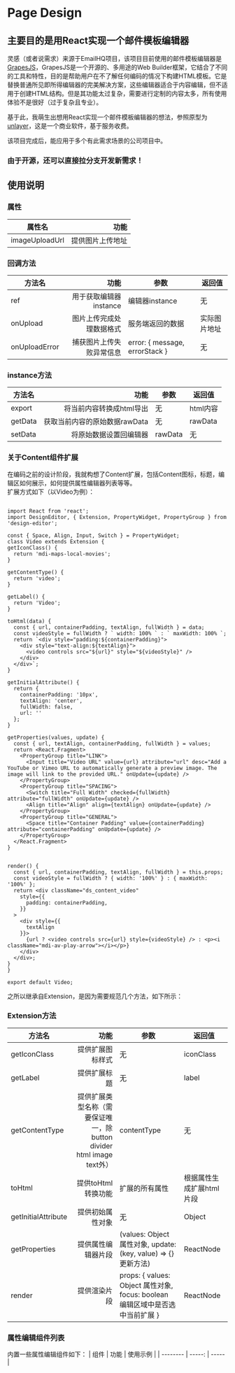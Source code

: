# Page Design 
## 主要目的是用React实现一个邮件模板编辑器
 灵感（或者说需求）来源于EmailHQ项目，该项目目前使用的邮件模板编辑器是[GrapesJS][1]，GrapesJS是一个开源的、多用途的Web Builder框架，它结合了不同的工具和特性，目的是帮助用户在不了解任何编码的情况下构建HTML模板。它是替换普通所见即所得编辑器的完美解决方案，这些编辑器适合于内容编辑，但不适用于创建HTML结构。但是其功能太过复杂，需要进行定制的内容太多，所有使用体验不是很好（过于复杂且专业）。
 
 基于此，我萌生出想用React实现一个邮件模板编辑器的想法，参照原型为[unlayer][2]，这是一个商业软件，基于服务收费。
 
 该项目完成后，能应用于多个有此需求场景的公司项目中。
### 由于开源，还可以直接拉分支开发新需求！

  [1]: https://grapesjs.com/
  [2]: https://unlayer.com/

  ## 使用说明
  ### 属性
|   属性名        |     功能    |
|   --------   |    -----:    |
|   imageUploadUrl     |     提供图片上传地址  |

  ### 回调方法
|   方法名        |     功能    |   参数    |   返回值    |
|   --------   |    -----:    |   -----   |   -----     |
|   ref     |     用于获取编辑器instance  |     编辑器instance    |   无    |
|   onUpload     |     图片上传完成处理数据格式  |    服务端返回的数据    |   实际图片地址    |
|   onUploadError     |     捕获图片上传失败异常信息  |   error: { message, errorStack }  |   无  |

  ### instance方法
|   方法名        |     功能    |   参数    |   返回值    |
|   --------   |    -----:    |   -----   |   -----     |
|   export     |     将当前内容转换成html导出  |     无    |   html内容    |
|   getData     |     获取当前内容的原始数据rawData  |    无    |   rawData    |
|   setData     |     将原始数据设置回编辑器  |   rawData  |   无  |

  ### 关于Content组件扩展

  在编码之前的设计阶段，我就构想了Content扩展，包括Content图标，标题，编辑区如何展示，如何提供属性编辑器列表等等。<br>
  扩展方式如下（以Video为例）：
  ```

import React from 'react';
import DesignEditor, { Extension, PropertyWidget, PropertyGroup } from 'design-editor';

const { Space, Align, Input, Switch } = PropertyWidget;
class Video extends Extension {
  getIconClass() {
    return 'mdi-maps-local-movies';
  }

  getContentType() {
    return 'video';
  }

  getLabel() {
    return 'Video';
  }

  toHtml(data) {
    const { url, containerPadding, textAlign, fullWidth } = data;
    const videoStyle = fullWidth ? ` width: 100% ` : ` maxWidth: 100% `;
    return `<div style="padding:${containerPadding}">
      <div style="text-align:${textAlign}">
        <video controls src="${url}" style="${videoStyle}" />
      </div>
    </div>`;
  }

  getInitialAttribute() {
    return {
      containerPadding: '10px',
      textAlign: 'center',
      fullWidth: false,
      url: ''
    };
  }

  getProperties(values, update) {
    const { url, textAlign, containerPadding, fullWidth } = values;
    return <React.Fragment>
      <PropertyGroup title="LINK">
        <Input title="Video URL" value={url} attribute="url" desc="Add a YouTube or Vimeo URL to automatically generate a preview image. The image will link to the provided URL." onUpdate={update} />
      </PropertyGroup>
      <PropertyGroup title="SPACING">
        <Switch title="Full Width" checked={fullWidth} attribute="fullWidth" onUpdate={update} />
        <Align title="Align" align={textAlign} onUpdate={update} />
      </PropertyGroup>
      <PropertyGroup title="GENERAL">
        <Space title="Container Padding" value={containerPadding} attribute="containerPadding" onUpdate={update} />
      </PropertyGroup>
    </React.Fragment>
  }


  render() {
    const { url, containerPadding, textAlign, fullWidth } = this.props;
    const videoStyle = fullWidth ? { width: '100%' } : { maxWidth: '100%' };
    return <div className="ds_content_video"
      style={{
        padding: containerPadding,
      }}
    >
      <div style={{
        textAlign
      }}>
        {url ? <video controls src={url} style={videoStyle} /> : <p><i className="mdi-av-play-arrow"></i></p>}
      </div>
    </div>;
  }
}

export default Video;

```

之所以继承自Extension，是因为需要规范几个方法，如下所示：
  ### Extension方法
|   方法名        |     功能    |   参数    |   返回值    |
|   --------   |    -----:    |   -----   |   -----     |
|   getIconClass     |     提供扩展图标样式  |     无    |   iconClass    |
|   getLabel     |     提供扩展标题  |    无    |   label    |
|   getContentType     |     提供扩展类型名称（需要保证唯一，除button divider html image text外）  |   contentType  |   无  |
|   toHtml     |     提供toHtml转换功能  |    扩展的所有属性    |   根据属性生成扩展html片段    |
|   getInitialAttribute     |     提供初始属性对象  |    无    |   Object    |
|   getProperties     |     提供属性编辑器片段  |    (values: Object 属性对象, update:(key, value) => {}  更新方法)    |   ReactNode    |
|   render     |     提供渲染片段  |    props: { values: Object 属性对象, focus: boolean 编辑区域中是否选中当前扩展 }    |   ReactNode    |

  ### 属性编辑组件列表
  内置一些属性编辑组件如下：
|   组件        |     功能    |   使用示例    |
|   --------   |    -----:    |   -----    |